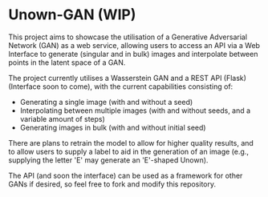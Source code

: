 # Unown-GAN (WIP)
This project aims to showcase the utilisation of a Generative Adversarial Network (GAN) as a web service, allowing users to access an API via a Web Interface to generate (singular and in bulk) images and interpolate between points in the latent space of a GAN.

The project currently utilises a Wasserstein GAN and a REST API (Flask) (Interface soon to come), with the current capabilities consisting of:

 * Generating a single image (with and without a seed)
 * Interpolating between multiple images (with and without seeds, and a variable amount of steps)
 * Generating images in bulk (with and without initial seed)

There are plans to retrain the model to allow for higher quality results, and to allow users to supply a label to aid in the generation of an image (e.g., supplying the letter 'E' may generate an 'E'-shaped Unown).

The API (and soon the interface) can be used as a framework for other GANs if desired, so feel free to fork and modify this repository.